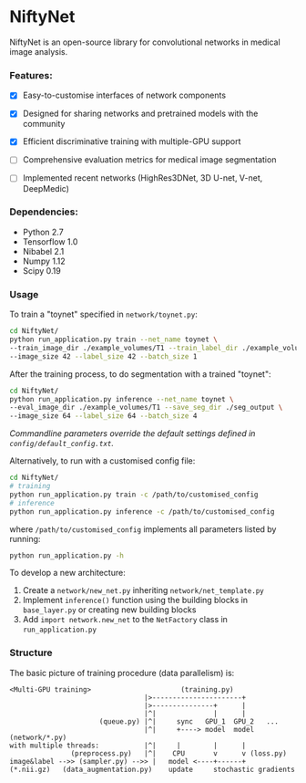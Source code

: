 # NiftyNet
NiftyNet is an open-source library for convolutional networks in medical image analysis.

### Features:
* [x] Easy-to-customise interfaces of network components
* [x] Designed for sharing networks and pretrained models with the community
* [x] Efficient discriminative training with multiple-GPU support
* [ ] Comprehensive evaluation metrics for medical image segmentation
* [ ] Implemented recent networks (HighRes3DNet, 3D U-net, V-net, DeepMedic)


### Dependencies:
* Python 2.7
* Tensorflow 1.0
* Nibabel 2.1
* Numpy  1.12
* Scipy 0.19


### Usage
To train a "toynet" specified in `network/toynet.py`:
``` sh
cd NiftyNet/
python run_application.py train --net_name toynet \
--train_image_dir ./example_volumes/T1 --train_label_dir ./example_volumes/Label \
--image_size 42 --label_size 42 --batch_size 1
```
After the training process, to do segmentation with a trained "toynet":
``` sh
cd NiftyNet/
python run_application.py inference --net_name toynet \
--eval_image_dir ./example_volumes/T1 --save_seg_dir ./seg_output \
--image_size 64 --label_size 64 --batch_size 4
```
*Commandline parameters override the default settings defined in `config/default_config.txt`.*

Alternatively, to run with a customised config file:
``` sh
cd NiftyNet/
# training
python run_application.py train -c /path/to/customised_config
# inference
python run_application.py inference -c /path/to/customised_config
```
where `/path/to/customised_config` implements all parameters listed by running:
```sh
python run_application.py -h
```

To develop a new architecture:
1. Create a `network/new_net.py` inheriting `network/net_template.py`
1. Implement `inference()` function using the building blocks in `base_layer.py` or creating new building blocks
1. Add `import network.new_net` to the `NetFactory` class in `run_application.py`


### Structure
The basic picture of training procedure (data parallelism) is:
```
<Multi-GPU training>                      (training.py)
                                 |>----------------------+
                                 |>---------------+      |
                                 |^|              |      |
                      (queue.py) |^|     sync   GPU_1  GPU_2   ...
                                 |^|     +----> model  model (network/*.py)
with multiple threads:           |^|     |        |      |
               (preprocess.py)   |^|    CPU       v      v (loss.py)
image&label -->> (sampler.py) -->> |   model <----+------+
(*.nii.gz)   (data_augmentation.py)    update     stochastic gradients
```
